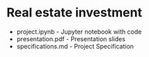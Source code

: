 # Real estate investment
* project.ipynb - Jupyter notebook with code
* presentation.pdf - Presentation slides
* specifications.md - Project Specification

